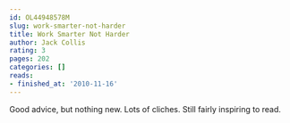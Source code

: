 ```yaml
---
id: OL44948578M
slug: work-smarter-not-harder
title: Work Smarter Not Harder
author: Jack Collis
rating: 3
pages: 202
categories: []
reads:
- finished_at: '2010-11-16'
---
```

Good advice, but nothing new. Lots of cliches. Still fairly inspiring to read.
